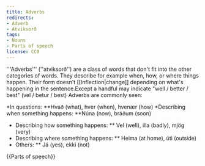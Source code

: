 ```yaml
---
title: Adverbs
redirects:
- Adverb
- Atviksorð
tags:
- Nouns
- Parts of speech
license: CC0
---
```


'''Adverbs''' (''atviksorð'') are a class of words that don't fit into the other categories of words. They describe for example when, how, or where things happen. Their form doesn't [[Inflection|change]] depending on what's happening in the sentence.<note>Except a handful may indicate "well / better / best" (vel / betur / best)</note> Adverbs are commonly seen:

*In questions:
**Hvað (what), hver (when), hvenær (how)
*Describing when something happens:
**Núna (now), bráðum (soon)
* Describing how something happens:
** Vel (well), illa (badly), mjög (very)
* Describing where something happens:
** Heima (at home), úti (outside)
* Others:
** Já (yes), ekki (not)

{{Parts of speech}}

